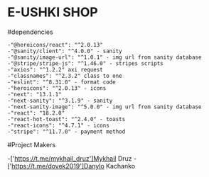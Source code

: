 # E-USHKI SHOP

#dependencies

    -"@heroicons/react": "^2.0.13"
    -"@sanity/client": "^4.0.0" - sanity
    -"@sanity/image-url": "^1.0.1" - img url from sanity database
    -"@stripe/stripe-js": "^1.46.0" - stripes scripts
    -"axios": "^1.2.2" axi request
    -"classnames": "^2.3.2" class to one
    -"eslint": "^8.31.0" - format code
    -"heroicons": "^2.0.13" - icons
    -"next": "13.1.1"
    -"next-sanity": "^3.1.9" - sanity
    -"next-sanity-image": "^5.0.0" - img url from sanity database
    -"react": "18.2.0"
    -"react-hot-toast": "^2.4.0" - toasts
    -"react-icons": "^4.7.1" - icons
    -"stripe": "^11.7.0" - payment method

#Project Makers

-['https://t.me/mykhail_druz']Mykhail Druz
-['https://t.me/dovek2019']Danylo Kachanko
